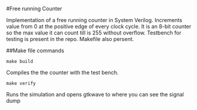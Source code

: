 #Free running Counter

Implementation of a free running counter in System Verilog. Increments value from 0 at the positive edge of every clock cycle. It is an 8-bit counter so the max value it can count till is 255 without overflow. Testbench for testing is present in the repo. 
Makefile also persent.

##Make file commands
```
make build
```
Compiles the the counter with the test bench.
```
make verify
```
Runs the simulation and opens gtkwave to where you can see the signal dump

